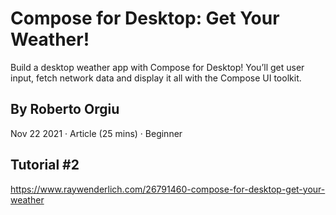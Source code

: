 # Compose for Desktop: Get Your Weather!
Build a desktop weather app with Compose for Desktop! You’ll get user input, fetch network data and display it all with the Compose UI toolkit.

## By Roberto Orgiu
Nov 22 2021 · Article (25 mins) · Beginner

## Tutorial #2
https://www.raywenderlich.com/26791460-compose-for-desktop-get-your-weather
